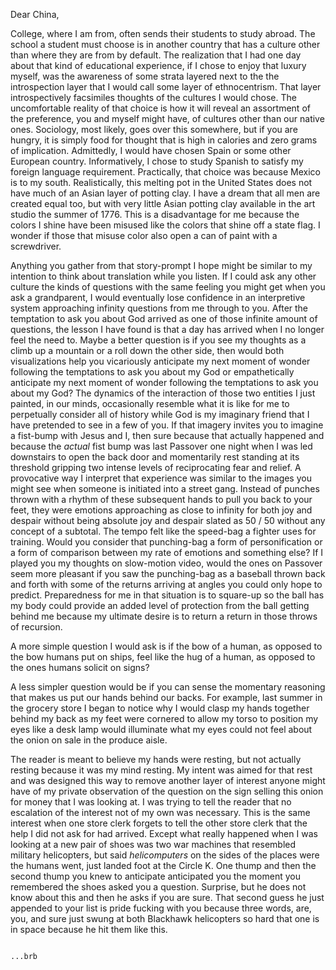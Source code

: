 Dear China,

College, where I am from, often sends their students to study abroad. The school a student must choose is in another country that has a culture other than where they are from by default. The realization that I had one day about that kind of educational experience, if I chose to enjoy that luxury myself, was the awareness of some strata layered next to the the introspection layer that I would call some layer of ethnocentrism. That layer introspectively facsimiles thoughts of the cultures I would chose. The uncomfortable reality of that choice is how it will reveal an assortment of the preference, you and myself might have, of cultures other than our native ones. Sociology, most likely, goes over this somewhere, but if you are hungry, it is simply food for thought that is high in calories and zero grams of implication. Admittedly, I would have chosen Spain or some other European country. Informatively, I chose to study Spanish to satisfy my foreign language requirement. Practically, that choice was because Mexico is to my south. Realistically, this melting pot in the United States does not have much of an Asian layer of potting clay. I have a dream that all men are created equal too, but with very little Asian potting clay available in the art studio the summer of 1776. This is a disadvantage for me because the colors I shine have been misused like the colors that shine off a state flag. I wonder if those that misuse color also open a can of paint with a screwdriver.

Anything you gather from that story-prompt I hope might be similar to my intention to think about translation while you listen. If I could ask any other culture the kinds of questions with the same feeling you might get when you ask a grandparent, I would eventually lose confidence in an interpretive system approaching infinity questions from me through to you. After the temptation to ask you about God arrived as one of those infinite amount of questions, the lesson I have found is that a day has arrived when I no longer feel the need to. Maybe a better question is if you see my thoughts as a climb up a mountain or a roll down the other side, then would both visualizations help you vicariously anticipate my next moment of wonder following the temptations to ask you about my God or empathetically anticipate my next moment of wonder following the temptations to ask you about my God? The dynamics of the interaction of those two entities I just painted, in our minds, occasionally resemble what it is like for me to perpetually consider all of history while God is my imaginary friend that I have pretended to see in a few of you. If that imagery invites you to imagine a fist-bump with Jesus and I, then sure because that actually happened and because the _actual_ fist bump was last Passover one night when I was led downstairs to open the back door and momentarily rest standing at its threshold gripping two intense levels of reciprocating fear and relief. A provocative way I interpret that experience was similar to the images you might see when someone is initiated into a street gang. Instead of punches thrown with a rhythm of these subsequent hands to pull you back to your feet, they were emotions approaching as close to infinity for both joy and despair without being absolute joy and despair slated as 50 / 50 without any concept of a subtotal. The tempo felt like the speed-bag a fighter uses for training. Would you consider that punching-bag a form of personification or a form of comparison between my rate of emotions and something else? If I played you my thoughts on slow-motion video, would the ones on Passover seem more pleasant if you saw the punching-bag as a baseball thrown back and forth with some of the returns arriving at angles you could only hope to predict. Preparedness for me in that situation is to square-up so the ball has my body could provide an added level of protection from the ball getting behind me because my ultimate desire is to return a return in those throws of recursion.


A more simple question I would ask is if the bow of a human, as opposed to the bow humans put on ships, feel like the hug of a human, as opposed to the ones humans solicit on signs?

A less simpler question would be if you can sense the momentary reasoning that makes us put our hands behind our backs. For example, last summer in the grocery store I began to notice why I would clasp my hands together behind my back as my feet were cornered to allow my torso to position my eyes like a desk lamp would illuminate what my eyes could not feel about the onion on sale in the produce aisle.



The reader is meant to believe my hands were resting, but not actually resting because it was my mind resting. My intent was aimed for that rest and was designed this way to remove another layer of interest anyone might have of my private observation of the question on the sign selling this onion for money that I was looking at. I was trying to tell the reader that no escalation of the interest not of my own was necessary. This is the same interest when one store clerk forgets to tell the other store clerk that the help I did not ask for had arrived. Except what really happened when I was looking at a new pair of shoes was two war machines that resembled military helicopters, but said _helicomputers_ on the sides of the places were the humans went, just landed foot at the Circle K. One thump and then the second thump you knew to anticipate anticipated you the moment you remembered the shoes asked you a question. Surprise, but he does not know about this and then he asks if you are sure. That second guess he just appended to your list is pride fucking with you because three words, are, you, and sure just swung at both Blackhawk helicopters so hard that one is in space because he hit them like this.

```

...brb

```
